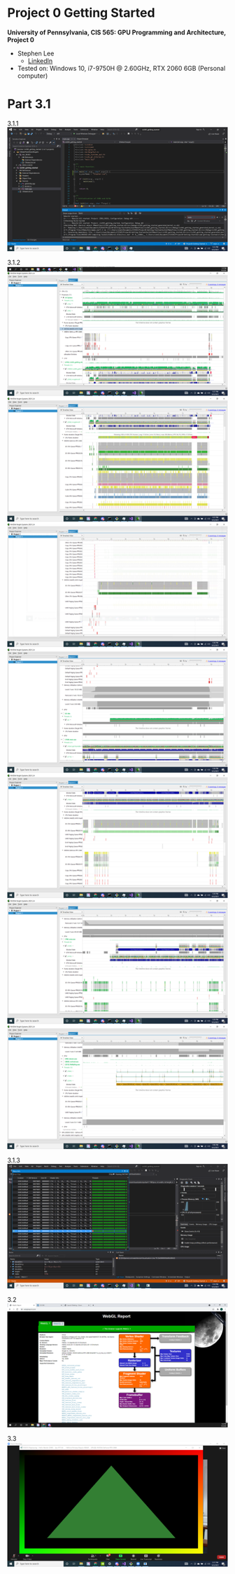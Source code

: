 Project 0 Getting Started
====================

**University of Pennsylvania, CIS 565: GPU Programming and Architecture, Project 0**

* Stephen Lee
  * [LinkedIn](https://www.linkedin.com/in/stephen-lee-bb5a40163/)
* Tested on: Windows 10, i7-9750H @ 2.60GHz, RTX 2060 6GB (Personal computer)

Part 3.1
====================
3.1.1
![](images/3.1.1.PNG)

3.1.2
![](images/3.1.2.p1.PNG)
![](images/3.1.2.p2.PNG)
![](images/3.1.2.p3.PNG)
![](images/3.1.2.p4.PNG)
![](images/3.1.2.p5.PNG)
![](images/3.1.2.p6.PNG)
![](images/3.1.2.p7.PNG)

3.1.3
![](images/3.1.3.PNG)

3.2
![](images/3.2.PNG)

3.3
![](images/3.3.PNG)
